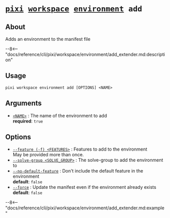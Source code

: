 <!--- This file is autogenerated. Do not edit manually! -->
# <code>[pixi](../../../pixi.md) [workspace](../../workspace.md) [environment](../environment.md) add</code>

## About
Adds an environment to the manifest file

--8<-- "docs/reference/cli/pixi/workspace/environment/add_extender.md:description"

## Usage
```
pixi workspace environment add [OPTIONS] <NAME>
```

## Arguments
- <a id="arg-<NAME>" href="#arg-<NAME>">`<NAME>`</a>
:  The name of the environment to add
<br>**required**: `true`

## Options
- <a id="arg---feature" href="#arg---feature">`--feature (-f) <FEATURES>`</a>
:  Features to add to the environment
<br>May be provided more than once.
- <a id="arg---solve-group" href="#arg---solve-group">`--solve-group <SOLVE_GROUP>`</a>
:  The solve-group to add the environment to
- <a id="arg---no-default-feature" href="#arg---no-default-feature">`--no-default-feature`</a>
:  Don't include the default feature in the environment
<br>**default**: `false`
- <a id="arg---force" href="#arg---force">`--force`</a>
:  Update the manifest even if the environment already exists
<br>**default**: `false`

--8<-- "docs/reference/cli/pixi/workspace/environment/add_extender.md:example"
